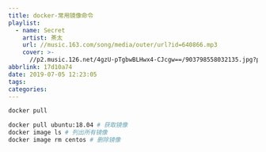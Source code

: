 ```yaml
---
title: docker-常用镜像命令
playlist:
  - name: Secret
    artist: 茶太
    url: //music.163.com/song/media/outer/url?id=640866.mp3
    cover: >-
      //p2.music.126.net/4gzU-pTgbwBLHwx4-CJcgw==/903798558032135.jpg?param=90y90
abbrlink: 17d10a74
date: 2019-07-05 12:23:05
tags:
categories:
---
```


 ```bash
docker pull
```

<!-- more -->
```bash
docker pull ubuntu:18.04 # 获取镜像
docker image ls # 列出所有镜像
docker image rm centos # 删除镜像
```
